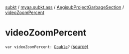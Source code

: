 [subkt](../../index.md) / [myaa.subkt.ass](../index.md) / [AegisubProjectGarbageSection](index.md) / [videoZoomPercent](./video-zoom-percent.md)

# videoZoomPercent

`var videoZoomPercent: `[`Double`](https://kotlinlang.org/api/latest/jvm/stdlib/kotlin/-double/index.html)`?` [(source)](https://github.com/Myaamori/SubKt/blob/0.1.8/src/main/kotlin/myaa/subkt/ass/parser.kt#L758)